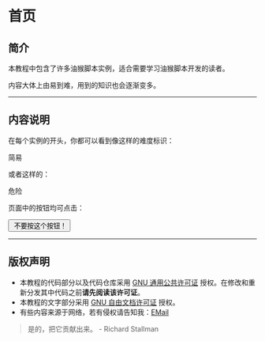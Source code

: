 # 首页

## 简介

本教程中包含了许多油猴脚本实例，适合需要学习油猴脚本开发的读者。

内容大体上由易到难，用到的知识也会逐渐变多。

---

## 内容说明

在每个实例的开头，你都可以看到像这样的难度标识：

<div class="progress" style="height:20px">
  <div class="progress-bar bg-info" style="width:20%;">简易</div>
</div>


或者这样的：

<div class="progress" style="height:20px">
  <div class="progress-bar bg-danger" style="width:80%;">危险</div>
</div>

页面中的按钮均可点击：

<button type="button" onclick='alert("BOOM!\n你已经死了。");document.write("刷新页面来继续阅读。")' class="btn btn-danger"><i class="fa fa-times"></i> 不要按这个按钮！</button>

---

## 版权声明

- 本教程的代码部分以及代码仓库采用 [GNU 通用公共许可证](https://www.gnu.org/licenses/gpl-3.0.html) 授权。在修改和重新分发其中代码之前**请先阅读该许可证**。
- 本教程的文字部分采用 [GNU 自由文档许可证](https://www.gnu.org/licenses/fdl-1.3.html) 授权。
- 有些内容来源于网络，若有侵权请告知我：[EMail](mailto:Twilight_Princess_Sparkle@outlook.com)

> 是的，把它贡献出来。  - Richard Stallman
